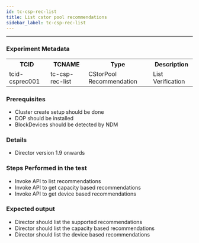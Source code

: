 ```yaml
---
id: tc-csp-rec-list
title: List cstor pool recommendations
sidebar_label: tc-csp-rec-list
---
```

------

### Experiment Metadata

<table>
  <tr>
    <th> TCID </th>
    <th> TCNAME </th>
    <th> Type </th>
    <th> Description </th>
  </tr>
  <tr>
    <td> tcid-csprec001 </td>
    <td> tc-csp-rec-list </td>
    <td> CStorPool Recommendation </td>
    <td> List Verification </td>
  </tr>
</table>

### Prerequisites
- Cluster create setup should be done
- DOP should be installed
- BlockDevices should be detected by NDM

### Details
- Director version 1.9 onwards

### Steps Performed in the test

- Invoke API to list recommendations
- Invoke API to get capacity based recommendations
- Invoke API to get device based recommendations

### Expected output

- Director should list the supported recommendations
- Director should list the capacity based recommendations
- Director should list the device based recommendations
